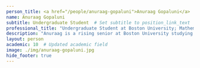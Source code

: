 ```yaml
---
person_title: <a href="/people/anuraag-gopaluni">Anuraag Gopaluni</a>
name: Anuraag Gopaluni
subtitle: Undergraduate Student  # Set subtitle to position_link_text
professional_title: "Undergraduate Student at Boston University; Mathematics and Statistics, Computer Science, Undergraduate Researcher (2018)"
description: "Anuraag is a rising senior at Boston University studying Mathematics, Statistics, and Computer Science. He is extremely passionate about and dedicated to learning and applying quantitative and computational methods to the disciplines of health and medicine. In his free time, he greatly enjoys playing basketball and tennis and is an avid sports fan. Anuraag is very grateful and excited to be a part of the Park Lab this summer!"
layout: person
academic: 10  # Updated academic field
image: ./img/anuraag-gopaluni.jpg
hide_footer: true
---
```

